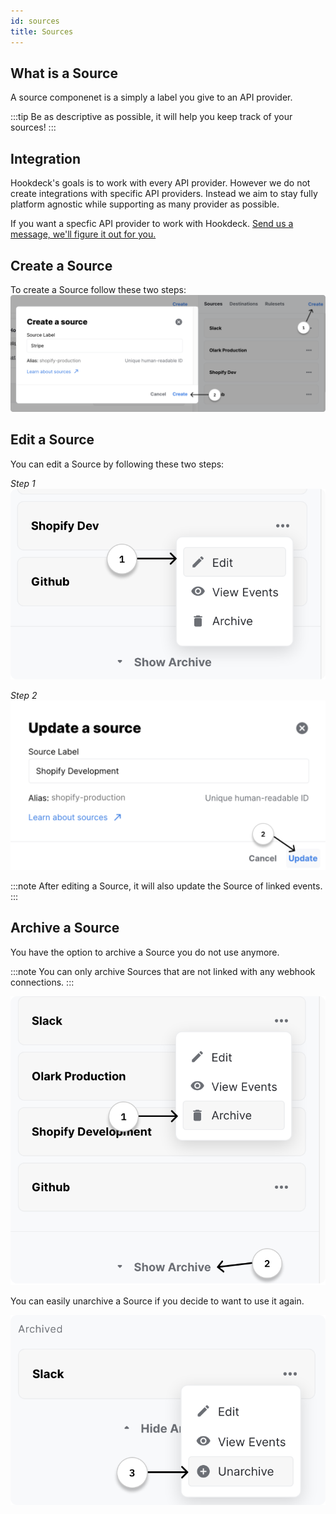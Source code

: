 ```yaml
---
id: sources
title: Sources
---
```


## What is a Source

A source componenet is a simply a label you give to an API provider.

:::tip
Be as descriptive as possible, it will help you keep track of your sources!
:::

## Integration

Hookdeck's goals is to work with every API provider. However we do not create integrations with specific API providers. Instead we aim to stay fully platform agnostic while supporting as many provider as possible.

If you want a specfic API provider to work with Hookdeck. [Send us a message, we'll figure it out for you.](https://hookdeck.io/contact-us "Hookdeck Contact US")

## Create a Source

To create a Source follow these two steps:
![Hookdeck_Create_A_Source](../static/img/webhookConnections/wcSource/create_a_source_1.png)

## Edit a Source

You can edit a Source by following these two steps:

_Step 1_
![Hookdeck_Update_A_Source_1](../static/img/webhookconnections/wcSource/update_a_source_1.png)

_Step 2_
![Hookdeck_Update_A_Source_2](../static/img/webhookconnections/wcSource/update_a_source_2.png)

:::note
After editing a Source, it will also update the Source of linked events.
:::

## Archive a Source

You have the option to archive a Source you do not use anymore.

:::note
You can only archive Sources that are not linked with any webhook connections.
:::

![Hookdeck_Archive_A_Source](../static/img/webhookconnections/wcSource/archive_a_source_1.png)

You can easily unarchive a Source if you decide to want to use it again.

![Hookdeck_Unarchive_A_Source](../static/img/webhookconnections/wcSource/archive_a_source_2.png)

